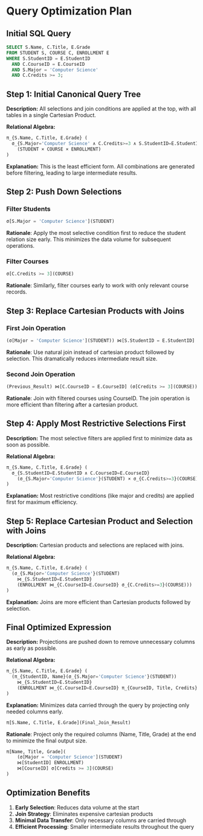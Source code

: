 # Query Optimization Plan

## Initial SQL Query
```sql
SELECT S.Name, C.Title, E.Grade
FROM STUDENT S, COURSE C, ENROLLMENT E
WHERE S.StudentID = E.StudentID
  AND C.CourseID = E.CourseID
  AND S.Major = 'Computer Science'
  AND C.Credits >= 3;
```

## Step 1: Initial Canonical Query Tree
**Description:**
All selections and join conditions are applied at the top, with all tables in a single Cartesian Product.

**Relational Algebra:**
```sql
π_{S.Name, C.Title, E.Grade} (
  σ_{S.Major='Computer Science' ∧ C.Credits>=3 ∧ S.StudentID=E.StudentID ∧ C.CourseID=E.CourseID}
    (STUDENT × COURSE × ENROLLMENT)
)
```
**Explanation:**
This is the least efficient form. All combinations are generated before filtering, leading to large intermediate results.

## Step 2: Push Down Selections

### Filter Students
```sql
σ[S.Major = 'Computer Science'](STUDENT)
```
**Rationale**: Apply the most selective condition first to reduce the student relation size early. This minimizes the data volume for subsequent operations.

### Filter Courses
```sql
σ[C.Credits >= 3](COURSE)
```
**Rationale**: Similarly, filter courses early to work with only relevant course records.

## Step 3: Replace Cartesian Products with Joins

### First Join Operation
```sql
(σ[Major = 'Computer Science'](STUDENT)) ⋈[S.StudentID = E.StudentID] ENROLLMENT
```
**Rationale**: Use natural join instead of cartesian product followed by selection. This dramatically reduces intermediate result size.

### Second Join Operation
```sql
(Previous_Result) ⋈[C.CourseID = E.CourseID] (σ[Credits >= 3](COURSE))
```
**Rationale**: Join with filtered courses using CourseID. The join operation is more efficient than filtering after a cartesian product.

## Step 4: Apply Most Restrictive Selections First
**Description:**
The most selective filters are applied first to minimize data as soon as possible.

**Relational Algebra:**
```sql
π_{S.Name, C.Title, E.Grade} (
  σ_{S.StudentID=E.StudentID ∧ C.CourseID=E.CourseID}
    (σ_{S.Major='Computer Science'}(STUDENT) × σ_{C.Credits>=3}(COURSE) × ENROLLMENT)
)
```
**Explanation:**
Most restrictive conditions (like major and credits) are applied first for maximum efficiency.

## Step 5: Replace Cartesian Product and Selection with Joins
**Description:**
Cartesian products and selections are replaced with joins.

**Relational Algebra:**
```sql
π_{S.Name, C.Title, E.Grade} (
  (σ_{S.Major='Computer Science'}(STUDENT)
    ⋈_{S.StudentID=E.StudentID}
    (ENROLLMENT ⋈_{C.CourseID=E.CourseID} σ_{C.Credits>=3}(COURSE)))
)
```
**Explanation:**
Joins are more efficient than Cartesian products followed by selection.

## Final Optimized Expression
**Description:**
Projections are pushed down to remove unnecessary columns as early as possible.

**Relational Algebra:**
```sql
π_{S.Name, C.Title, E.Grade} (
  (π_{StudentID, Name}(σ_{S.Major='Computer Science'}(STUDENT))
    ⋈_{S.StudentID=E.StudentID}
    (ENROLLMENT ⋈_{C.CourseID=E.CourseID} π_{CourseID, Title, Credits}(σ_{C.Credits>=3}(COURSE))))
)
```
**Explanation:**
Minimizes data carried through the query by projecting only needed columns early.

```sql
π[S.Name, C.Title, E.Grade](Final_Join_Result)
```
**Rationale**: Project only the required columns (Name, Title, Grade) at the end to minimize the final output size.

```sql
π[Name, Title, Grade](
    (σ[Major = 'Computer Science'](STUDENT) 
    ⋈[StudentID] ENROLLMENT) 
    ⋈[CourseID] σ[Credits >= 3](COURSE)
)
```

## Optimization Benefits

1. **Early Selection**: Reduces data volume at the start
2. **Join Strategy**: Eliminates expensive cartesian products
3. **Minimal Data Transfer**: Only necessary columns are carried through
4. **Efficient Processing**: Smaller intermediate results throughout the query
